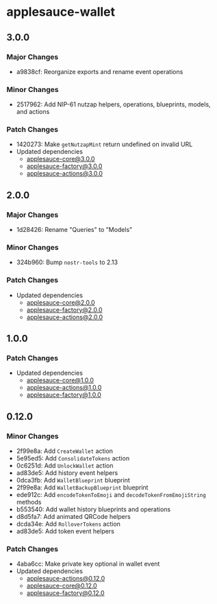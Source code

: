 # applesauce-wallet

## 3.0.0

### Major Changes

- a9838cf: Reorganize exports and rename event operations

### Minor Changes

- 2517962: Add NIP-61 nutzap helpers, operations, blueprints, models, and actions

### Patch Changes

- 1420273: Make `getNutzapMint` return undefined on invalid URL
- Updated dependencies
  - applesauce-core@3.0.0
  - applesauce-factory@3.0.0
  - applesauce-actions@3.0.0

## 2.0.0

### Major Changes

- 1d28426: Rename "Queries" to "Models"

### Minor Changes

- 324b960: Bump `nostr-tools` to 2.13

### Patch Changes

- Updated dependencies
  - applesauce-core@2.0.0
  - applesauce-factory@2.0.0
  - applesauce-actions@2.0.0

## 1.0.0

### Patch Changes

- Updated dependencies
  - applesauce-core@1.0.0
  - applesauce-actions@1.0.0
  - applesauce-factory@1.0.0

## 0.12.0

### Minor Changes

- 2f99e8a: Add `CreateWallet` action
- 5e95ed5: Add `ConsolidateTokens` action
- 0c6251d: Add `UnlockWallet` action
- ad83de5: Add history event helpers
- 0dca3fb: Add `WalletBlueprint` blueprint
- 2f99e8a: Add `WalletBackupBlueprint` blueprint
- ede912c: Add `encodeTokenToEmoji` and `decodeTokenFromEmojiString` methods
- b553540: Add wallet history blueprints and operations
- d8d5fa7: Add animated QRCode helpers
- dcda34e: Add `RolloverTokens` action
- ad83de5: Add token event helpers

### Patch Changes

- 4aba6cc: Make private key optional in wallet event
- Updated dependencies
  - applesauce-actions@0.12.0
  - applesauce-core@0.12.0
  - applesauce-factory@0.12.0
